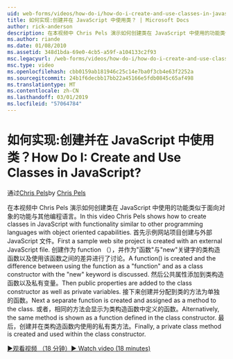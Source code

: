 ```yaml
---
uid: web-forms/videos/how-do-i/how-do-i-create-and-use-classes-in-javascript
title: 如何实现:创建并在 JavaScript 中使用类？ | Microsoft Docs
author: rick-anderson
description: 在本视频中 Chris Pels 演示如何创建类在 JavaScript 中使用的功能类似于面向对象的功能与其他编程语言...
ms.author: riande
ms.date: 01/08/2010
ms.assetid: 348d1bda-69e0-4cb5-a59f-a104133c2f93
msc.legacyurl: /web-forms/videos/how-do-i/how-do-i-create-and-use-classes-in-javascript
msc.type: video
ms.openlocfilehash: cbb0159ab181946c25c14e7ba0f3cb4e63f2252a
ms.sourcegitcommit: 24b1f6decbb17bb22a45166e5fdb0845c65af498
ms.translationtype: MT
ms.contentlocale: zh-CN
ms.lasthandoff: 03/01/2019
ms.locfileid: "57064784"
---
```

<a name="how-do-i-create-and-use-classes-in-javascript"></a><span data-ttu-id="cf290-104">如何实现:创建并在 JavaScript 中使用类？</span><span class="sxs-lookup"><span data-stu-id="cf290-104">How Do I: Create and Use Classes in JavaScript?</span></span>
====================
<span data-ttu-id="cf290-105">通过[Chris Pels](https://twitter.com/chrispels)</span><span class="sxs-lookup"><span data-stu-id="cf290-105">by [Chris Pels](https://twitter.com/chrispels)</span></span>

<span data-ttu-id="cf290-106">在本视频中 Chris Pels 演示如何创建类在 JavaScript 中使用的功能类似于面向对象的功能与其他编程语言。</span><span class="sxs-lookup"><span data-stu-id="cf290-106">In this video Chris Pels shows how to create classes in JavaScript with functionality similar to other programming languages with object oriented capabilities.</span></span> <span data-ttu-id="cf290-107">首先示例网站项目创建与外部 JavaScript 文件。</span><span class="sxs-lookup"><span data-stu-id="cf290-107">First a sample web site project is created with an external JavaScript file.</span></span> <span data-ttu-id="cf290-108">创建作为 function （），并作为"函数"与"new"关键字的类构造函数以及使用该函数之间的差异进行了讨论。</span><span class="sxs-lookup"><span data-stu-id="cf290-108">A function() is created and the difference between using the function as a "function" and as a class constructor with the "new" keyword is discussed.</span></span> <span data-ttu-id="cf290-109">然后公共属性添加到类构造函数以及私有变量。</span><span class="sxs-lookup"><span data-stu-id="cf290-109">Then public properties are added to the class constructor as well as private variables.</span></span> <span data-ttu-id="cf290-110">接下来创建并分配到类的方法为单独的函数。</span><span class="sxs-lookup"><span data-stu-id="cf290-110">Next a separate function is created and assigned as a method to the class.</span></span> <span data-ttu-id="cf290-111">或者，相同的方法会显示为类构造函数中定义的函数。</span><span class="sxs-lookup"><span data-stu-id="cf290-111">Alternatively, the same method is shown as a function defined in the class constructor.</span></span> <span data-ttu-id="cf290-112">最后，创建并在类构造函数内使用的私有类方法。</span><span class="sxs-lookup"><span data-stu-id="cf290-112">Finally, a private class method is created and used within the class constructor.</span></span>

[<span data-ttu-id="cf290-113">&#9654;观看视频 （18 分钟）</span><span class="sxs-lookup"><span data-stu-id="cf290-113">&#9654; Watch video (18 minutes)</span></span>](https://channel9.msdn.com/Blogs/ASP-NET-Site-Videos/how-do-i-create-and-use-classes-in-javascript)
